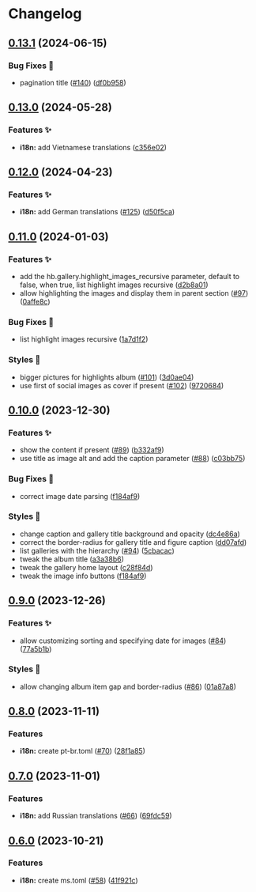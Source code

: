 # Changelog

## [0.13.1](https://github.com/hbstack/gallery/compare/v0.13.0...v0.13.1) (2024-06-15)


### Bug Fixes 🐞

* pagination title ([#140](https://github.com/hbstack/gallery/issues/140)) ([df0b958](https://github.com/hbstack/gallery/commit/df0b958cc2bcff2195b2e7852035aa7ab49b1b42))

## [0.13.0](https://github.com/hbstack/gallery/compare/v0.12.0...v0.13.0) (2024-05-28)


### Features ✨

* **i18n:** add Vietnamese translations ([c356e02](https://github.com/hbstack/gallery/commit/c356e02385980c8df7c3187ecfb2e8146b13108c))

## [0.12.0](https://github.com/hbstack/gallery/compare/v0.11.0...v0.12.0) (2024-04-23)


### Features ✨

* **i18n:** add German translations ([#125](https://github.com/hbstack/gallery/issues/125)) ([d50f5ca](https://github.com/hbstack/gallery/commit/d50f5ca15b967b0453e3cbdf3343051edd835415))

## [0.11.0](https://github.com/hbstack/gallery/compare/v0.10.0...v0.11.0) (2024-01-03)


### Features ✨

* add the hb.gallery.highlight_images_recursive parameter, default to false, when true, list highlight images recursive ([d2b8a01](https://github.com/hbstack/gallery/commit/d2b8a01ca27abddc4620ae417e4f18041043b57c))
* allow highlighting the images and display them in parent section ([#97](https://github.com/hbstack/gallery/issues/97)) ([0affe8c](https://github.com/hbstack/gallery/commit/0affe8c73d895f30107f26ab841b9e81f744c4dd))


### Bug Fixes 🐞

* list highlight images recursive ([1a7d1f2](https://github.com/hbstack/gallery/commit/1a7d1f2c3faa4ece20ede152399f94510dc18909))


### Styles 🎨

* bigger pictures for highlights album ([#101](https://github.com/hbstack/gallery/issues/101)) ([3d0ae04](https://github.com/hbstack/gallery/commit/3d0ae04027720afa12741faaa7e7366faae583ea))
* use first of social images as cover if present ([#102](https://github.com/hbstack/gallery/issues/102)) ([9720684](https://github.com/hbstack/gallery/commit/9720684c432086a287ce08c06a56c576146e3b9e))

## [0.10.0](https://github.com/hbstack/gallery/compare/v0.9.0...v0.10.0) (2023-12-30)


### Features ✨

* show the content if present ([#89](https://github.com/hbstack/gallery/issues/89)) ([b332af9](https://github.com/hbstack/gallery/commit/b332af9651072297796bc39930439866677cf140))
* use title as image alt and add the caption parameter ([#88](https://github.com/hbstack/gallery/issues/88)) ([c03bb75](https://github.com/hbstack/gallery/commit/c03bb75fcfdd5ae063913ee449c80156dea8e0a0))


### Bug Fixes 🐞

* correct image date parsing ([f184af9](https://github.com/hbstack/gallery/commit/f184af92eb255431789ed129b928cb005af894ad))


### Styles 🎨

* change caption and gallery title background and opacity ([dc4e86a](https://github.com/hbstack/gallery/commit/dc4e86a8430f78f2481764d5257ced32c0e0eb69))
* correct the border-radius for gallery title and figure caption ([dd07afd](https://github.com/hbstack/gallery/commit/dd07afd7ff8ceabbc2534cf5e3e95dcd53e8cc5c))
* list galleries with the hierarchy ([#94](https://github.com/hbstack/gallery/issues/94)) ([5cbacac](https://github.com/hbstack/gallery/commit/5cbacac53b865d967d60a11882dfc26474c73020))
* tweak the album title ([a3a38b6](https://github.com/hbstack/gallery/commit/a3a38b627988bfef5811bc9f2d150dccf0c8c06e))
* tweak the gallery home layout ([c28f84d](https://github.com/hbstack/gallery/commit/c28f84d7f6a50d28040c1935c4416e4f9a176f72))
* tweak the image info buttons ([f184af9](https://github.com/hbstack/gallery/commit/f184af92eb255431789ed129b928cb005af894ad))

## [0.9.0](https://github.com/hbstack/gallery/compare/v0.8.0...v0.9.0) (2023-12-26)


### Features ✨

* allow customizing sorting and specifying date for images ([#84](https://github.com/hbstack/gallery/issues/84)) ([77a5b1b](https://github.com/hbstack/gallery/commit/77a5b1bb52ac017f7761cb4c038e38b27156c8a5))


### Styles 🎨

* allow changing album item gap and border-radius ([#86](https://github.com/hbstack/gallery/issues/86)) ([01a87a8](https://github.com/hbstack/gallery/commit/01a87a8ef8954769e48f9317dc279711f3f7bbcb))

## [0.8.0](https://github.com/hbstack/gallery/compare/v0.7.0...v0.8.0) (2023-11-11)


### Features

* **i18n:** create pt-br.toml ([#70](https://github.com/hbstack/gallery/issues/70)) ([28f1a85](https://github.com/hbstack/gallery/commit/28f1a85f3feee9876bb9d61df17decc3358213e6))

## [0.7.0](https://github.com/hbstack/gallery/compare/v0.6.0...v0.7.0) (2023-11-01)


### Features

* **i18n:** add Russian translations ([#66](https://github.com/hbstack/gallery/issues/66)) ([69fdc59](https://github.com/hbstack/gallery/commit/69fdc59a920d77bf886b5906e5fd6dd479c6accc))

## [0.6.0](https://github.com/hbstack/gallery/compare/v0.5.0...v0.6.0) (2023-10-21)


### Features

* **i18n:** create ms.toml ([#58](https://github.com/hbstack/gallery/issues/58)) ([41f921c](https://github.com/hbstack/gallery/commit/41f921ce64a46fbefa0ae5173659e358b2253d07))
